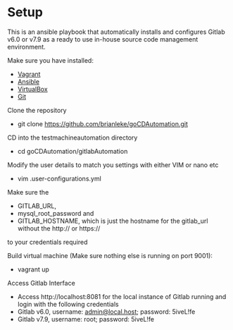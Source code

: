 Setup
============================
This is an ansible playbook that automatically installs and configures Gitlab v6.0 or v7.9 as a ready to use in-house source code management environment.

Make sure you have installed:
* [Vagrant](https://www.vagrantup.com/)
* [Ansible](http://www.ansible.com/home)
* [VirtualBox](https://www.virtualbox.org/)
* [Git](https://git-scm.com/downloads)

Clone the repository
* git clone https://github.com/brianleke/goCDAutomation.git

CD into the testmachineautomation directory
* cd goCDAutomation/gitlabAutomation

Modify the user details to match you settings with either VIM or nano etc
* vim .user-configurations.yml

Make sure the 
* GITLAB_URL, 
* mysql_root_password and 
* GITLAB_HOSTNAME, which is just the hostname for the gitlab_url without the http:// or https:// 

to your credentials required

Build virtual machine (Make sure nothing else is running on port 9001):
* vagrant up

Access Gitlab Interface
* Access http://localhost:8081 for the local instance of Gitlab running and login with the following credentials
* Gitlab v6.0, username: admin@local.host; password: 5iveL!fe
* Gitlab v7.9, username: root; password: 5iveL!fe
